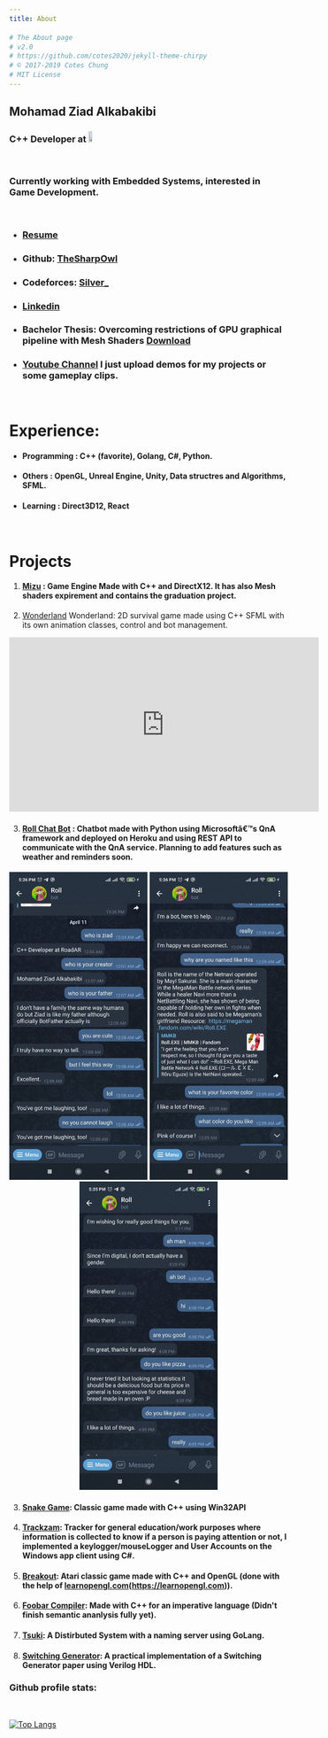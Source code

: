 ```yaml
---
title: About

# The About page
# v2.0
# https://github.com/cotes2020/jekyll-theme-chirpy
# © 2017-2019 Cotes Chung
# MIT License
---
```

## Mohamad Ziad Alkabakibi
### C++ Developer at <a href="https://road.ly/" target="_blank"><img src="https://thumb.tildacdn.com/tild3062-3238-4231-a436-663638313033/-/resize/158x/-/format/webp/image_1.png" width="12%" height="10%"></a>
<br>

### Currently working with Embedded Systems, interested in Game Development.
<br>

* ### <a href="https://github.com/TheSharpOwl/TheSharpOwl.github.io/raw/master/files/resume.pdf" target="_blank">Resume</a>

* ### Github: <a href="https://github.com/TheSharpOwl" target="_blank">TheSharpOwl</a>
* ### Codeforces: <a href="http://codeforces.com/profile/Silver_" target="_blank">Silver_</a>
* ### <a href="https://www.linkedin.com/in/mohamad-ziad-a-999771118/" target="_blank">Linkedin</a>
* ### Bachelor Thesis: Overcoming restrictions of GPU graphical pipeline with Mesh Shaders <a href="https://github.com/TheSharpOwl/TheSharpOwl.github.io/raw/master/files/thesis.pdf" target="_blank">Download</a>
* ### <a href="https://www.youtube.com/channel/UCypgX5uHk5ezqPCVKIVq2ow" target="_blank">Youtube Channel</a> I just upload demos for my projects or some gameplay clips.
<br>

# Experience:

* #### **Programming** : C++ (favorite), Golang, C#, Python.

* #### **Others** : OpenGL, Unreal Engine, Unity, Data structres and Algorithms, SFML.

* #### **Learning** : Direct3D12, React 
<br>

# Projects

1. #### <a href="https://github.com/TheSharpOwl/Mizu" target="_blank">Mizu</a> : Game Engine Made with C++ and DirectX12. It has also Mesh shaders expirement and contains the graduation project.
2. <a href="https://github.com/TheSharpOwl/WonderLand" target="_blank">Wonderland</a> Wonderland: 2D survival game made using C++ SFML with its own animation classes, control and bot management.
<iframe id="video" width="560" height="315" src="https://www.youtube.com/embed/EY9d98auyXM/" frameborder="0" allow="autoplay; encrypted-media" allowfullscreen=""></iframe>

3. #### <a href="https://github.com/TheSharpOwl/Roll" target="_blank">Roll Chat Bot</a> : Chatbot made with Python using Microsoftâ€™s QnA framework and deployed on Heroku and using REST API to communicate with the QnA service. Planning to add features such as weather and reminders soon.
<div style="text-align:center">
<img src="https://github.com/TheSharpOwl/TheSharpOwl.github.io/raw/master/files/roll_1.jpg" alt="roll_screen_shot1" width="250"/>
<img src="https://github.com/TheSharpOwl/TheSharpOwl.github.io/raw/master/files/roll_2.jpg" alt="roll_screen_shot2" width="250"/>
<img src="https://github.com/TheSharpOwl/TheSharpOwl.github.io/raw/master/files/roll_3.jpg" alt="roll_screen_shot3" width="250"/>
</div>

3. #### <a href="https://github.com/TheSharpOwl/SnakeGame" target="_blank">Snake Game</a>: Classic game made with C++ using Win32API

4. #### <a href="https://github.com/TheSharpOwl/Trackzam" target="_blank">Trackzam</a>: Tracker for general education/work purposes where information is collected to know if a person is paying attention or not, I implemented a keylogger/mouseLogger and User Accounts on the Windows app client using C#.

5. #### <a href="https://github.com/TheSharpOwl/Breakout" target="_blank">Breakout</a>: Atari classic game made with C++ and OpenGL (done with the help of <a href="" target="_blank">learnopengl.com</a>(https://learnopengl.com)).<br>
<!-- 2. #### <a href="" target="_blank">Battle Tanks</a>(https://github.com/TheSharpOwl/04_BattleTank) : Tanks game inspired from the world of tanks (with help of <a href="" target="_blank">Udemy's The Unreal Engine Developer C++ Course</a>(https://www.udemy.com/course/unrealcourse/)).<br> -->

6. #### <a href="https://github.com/TheSharpOwl/FoobarCompiler" target="_blank">Foobar Compiler</a>: Made with C++ for an imperative language (Didn't finish semantic ananlysis fully yet).<br>

7. #### <a href="https://github.com/kuredoro/tsuki" target="_blank">Tsuki</a>: A Distirbuted System with a naming server using GoLang.<br>

8. #### <a href="https://github.com/TheSharpOwl/switching-generator" target="_blank">Switching Generator</a>: A practical implementation of a Switching Generator paper using Verilog HDL.<br>

### Github profile stats:
<br>

[![Top Langs](https://github-readme-stats.vercel.app/api/top-langs/?username=thesharpowl&layout=compact&theme=merko)](https://github.com/anuraghazra/github-readme-stats)